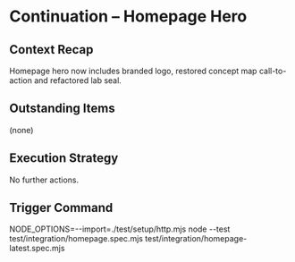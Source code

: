 # Continuation – Homepage Hero

## Context Recap
Homepage hero now includes branded logo, restored concept map call-to-action and refactored lab seal.

## Outstanding Items
(none)

## Execution Strategy
No further actions.

## Trigger Command
NODE_OPTIONS=--import=./test/setup/http.mjs node --test test/integration/homepage.spec.mjs test/integration/homepage-latest.spec.mjs
